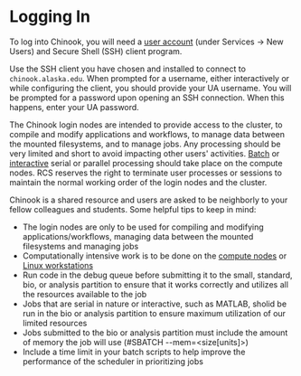 # Logging In

To log into Chinook, you will need a [user account](https://www.gi.alaska.edu/research-computing-systems/) \(under Services -> New Users\) and Secure Shell \(SSH\) client program.

Use the SSH client you have chosen and installed to connect to `chinook.alaska.edu`. When prompted for a username, either interactively or while configuring the client, you should provide your UA username. You will be prompted for a password upon opening an SSH connection. When this happens, enter your UA password.

The Chinook login nodes are intended to provide access to the cluster, to compile and modify applications and workflows, to manage data between the mounted filesystems, and to manage jobs. Any processing should be very limited and short to avoid impacting other users' activities. [Batch](../using-batch/using-the-batch-system.md) or [interactive](../using-batch/interactive-jobs.md) serial or parallel processing should take place on the compute nodes. RCS reserves the right to terminate user processes or sessions to maintain the normal working order of the login nodes and the cluster.

Chinook is a shared resource and users are asked to be neighborly to your fellow colleagues and students. Some helpful tips to keep in mind: 

* The login nodes are only to be used for compiling and modifying applications/workflows, managing data between the mounted filesystems and managing jobs
* Computationally intensive work is to be done on the [compute nodes](../using-batch/using-the-batch-system.md) or [Linux workstations](http://gi.alaska.edu/research-computing-systems/remote-login)
* Run code in the debug queue before submitting it to the small, standard, bio, or analysis partition to ensure that it works correctly and utilizes all the resources available to the job
* Jobs that are serial in nature or interactive, such as MATLAB, sholid be run in the bio or analysis partition to ensure maximum utilization of our limited resources
* Jobs submitted to the bio or analysis partition must include the amount of memory the job will use \(\#SBATCH --mem=&lt;size\[units\]&gt;\)
* Include a time limit in your batch scripts to help improve the performance of the scheduler in prioritizing jobs



